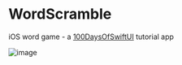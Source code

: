 # WordScramble
iOS word game - a [100DaysOfSwiftUI](https://www.hackingwithswift.com/100/swiftui/29) tutorial app

![image](https://i.imgur.com/U8ysT6y.png)
